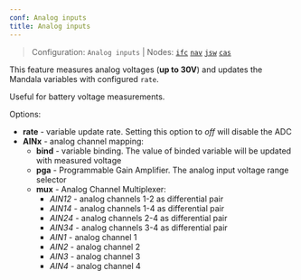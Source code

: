 ```yaml
---
conf: Analog inputs
title: Analog inputs
---
```


>Configuration: `Analog inputs`
> | Nodes: [`ifc`](../../hw/nodes/ifc.md) [`nav`](../../hw/nodes/nav.md) [`jsw`](../../hw/nodes/jsw.md) [`cas`](../../hw/nodes/cas.md)

This feature measures analog voltages (**up to 30V**) and updates the Mandala variables with configured `rate`.

Useful for battery voltage measurements.

Options:

- **rate** - variable update rate. Setting this option to *off* will disable the ADC
- **AINx** - analog channel mapping:
    - **bind** -  variable binding. The value of binded variable will be updated with measured voltage
    - **pga** -   Programmable Gain Amplifier. The analog input voltage range selector
    - **mux** -   Analog Channel Multiplexer:
        - *AIN12* - analog channels 1-2 as differential pair
        - *AIN14* - analog channels 1-4 as differential pair
        - *AIN24* - analog channels 2-4 as differential pair
        - *AIN34* - analog channels 3-4 as differential pair
        - *AIN1* - analog channel 1
        - *AIN2* - analog channel 2
        - *AIN3* - analog channel 3
        - *AIN4* - analog channel 4